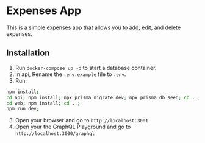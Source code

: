 # Expenses App

This is a simple expenses app that allows you to add, edit, and delete expenses.

## Installation

1. Run `docker-compose up -d` to start a database container.
2. In api, Rename the `.env.example` file to `.env`.
3. Run:

```bash
npm install;
cd api; npm install; npx prisma migrate dev; npx prisma db seed; cd ..;
cd web; npm install; cd ..;
npm run dev;
```

3. Open your browser and go to `http://localhost:3001`
4. Open your the GraphQL Playground and go to `http://localhost:3000/graphql`
